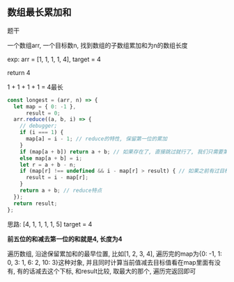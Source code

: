 ## 数组最长累加和

题干



一个数组arr, 一个目标数n, 找到数组的子数组累加和为n的数组长度

exp: arr = [1, 1, 1, 1, 4], target = 4

return 4

1 + 1 + 1 + 1 = 4最长



```js
const longest = (arr, n) => {
  let map = { 0: -1 },
      result = 0;
  arr.reduce((a, b, i) => {
    // debugger;
    if (i === 1) {
      map[a] = i - 1; // reduce的特性, 保留第一位的累加
    }
    if (map[a + b]) return a + b; // 如果存在了, 直接跳过就行了, 我们只需要第一次累加出来的值的索引
    else map[a + b] = i;
    let r = a + b - n;
    if (map[r] !== undefined && i - map[r] > result) { // 如果之前有过目标值,当前下标减去目标值, 与result取最大值
      result = i - map[r];
    }
    return a + b; // reduce特点
  });
  return result;
};
```

思路: [4, 1, 1, 1, 1, 5] target = 4

**前五位的和减去第一位的和就是4, 长度为4**

遍历数组, 沿途保留累加和的最早位置, 比如[1, 2, 3, 4], 遍历完的map为{0: -1, 1: 0, 3: 1, 6: 2, 10: 3}这种对象, 并且同时计算当前值减去目标值看在map里面有没有, 有的话减去这个下标, 和result比较, 取最大的那个, 遍历完返回即可